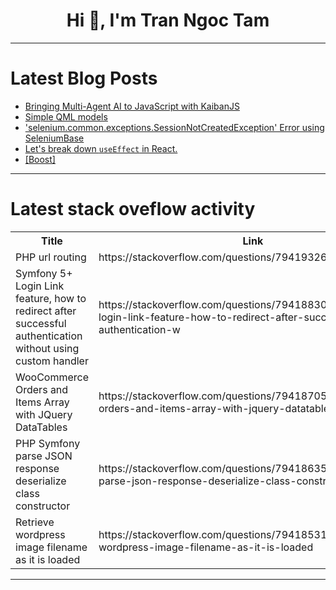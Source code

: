 <h1 align="center">Hi 👋, I'm Tran Ngoc Tam</h1>

---

# Latest Blog Posts 
<!-- BLOG-POST-LIST:START -->
- [Bringing Multi-Agent AI to JavaScript with KaibanJS](https://dev.to/kaibanjs/bringing-multi-agent-ai-to-javascript-with-kaibanjs-4fo2)
- [Simple QML models](https://dev.to/iomatix/simple-qml-models-539p)
- [&#39;selenium.common.exceptions.SessionNotCreatedException&#39; Error using SeleniumBase](https://dev.to/zcodez777/seleniumcommonexceptionssessionnotcreatedexception-error-using-seleniumbase-9g9)
- [Let&#39;s break down `useEffect` in React.](https://dev.to/pravinjadhav/lets-break-down-useeffect-in-react-a2h)
- [[Boost]](https://dev.to/otumianempire/-6bd)
<!-- BLOG-POST-LIST:END -->

---

# Latest stack oveflow activity
<table>
  <tr><th>Title</th><th>Link</th></tr>
  <!-- STACKOVERFLOW:START --><tr><td>PHP url routing</td><td>https://stackoverflow.com/questions/79419326/php-url-routing</td></tr><tr><td>Symfony 5+ Login Link feature, how to redirect after successful authentication without using custom handler</td><td>https://stackoverflow.com/questions/79418830/symfony-5-login-link-feature-how-to-redirect-after-successful-authentication-w</td></tr><tr><td>WooCommerce Orders and Items Array with JQuery DataTables</td><td>https://stackoverflow.com/questions/79418705/woocommerce-orders-and-items-array-with-jquery-datatables</td></tr><tr><td>PHP Symfony parse JSON response deserialize class constructor</td><td>https://stackoverflow.com/questions/79418635/php-symfony-parse-json-response-deserialize-class-constructor</td></tr><tr><td>Retrieve wordpress image filename as it is loaded</td><td>https://stackoverflow.com/questions/79418531/retrieve-wordpress-image-filename-as-it-is-loaded</td></tr><!-- STACKOVERFLOW:END -->
</table>

---



